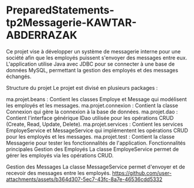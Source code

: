 # PreparedStatements-tp2Messagerie-KAWTAR-ABDERRAZAK

Ce projet vise à développer un système de messagerie interne pour une société afin que les employés puissent s'envoyer des messages entre eux. L'application utilise Java avec JDBC pour se connecter à une base de données MySQL, permettant la gestion des employés et des messages échangés.

Structure du projet
Le projet est divisé en plusieurs packages :

ma.projet.beans : Contient les classes Employe et Message qui modélisent les employés et les messages.
ma.projet.connexion : Contient la classe Connexion qui gère la connexion à la base de données.
ma.projet.dao : Contient l'interface générique IDao utilisée pour les opérations CRUD (Create, Read, Update, Delete).
ma.projet.services : Contient les services EmployeService et MessageService qui implémentent les opérations CRUD pour les employés et les messages.
ma.projet.test : Contient la classe Messagerie pour tester les fonctionnalités de l'application.
Fonctionnalités principales
Gestion des Employés
La classe EmployeService permet de gérer les employés via les opérations CRUD.

Gestion des Messages
La classe MessageService permet d'envoyer et de recevoir des messages entre les employés.
https://github.com/user-attachments/assets/b364d307-5ec7-43fc-8a7e-46536cdd5332

 
